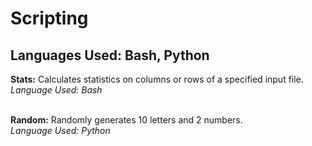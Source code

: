 # Scripting
## Languages Used: Bash, Python

<b>Stats:</b> Calculates statistics on columns or rows of a specified input file.<br>
*Language Used: Bash*<br><br>

<b>Random:</b> Randomly generates 10 letters and 2 numbers.<br>
*Language Used: Python*<br><br>
